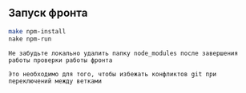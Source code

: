 ## Запуск фронта

```bash
make npm-install
nake npm-run
``` 

```text
Не забудьте локально удалить папку node_modules после завершения работы проверки работы фронта

Это необходимо для того, чтобы избежать конфликтов git при переключений между ветками
```